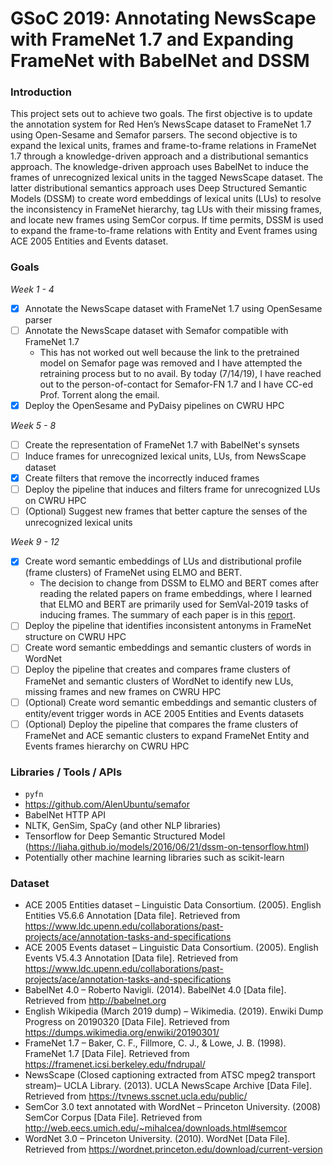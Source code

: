 # GSoC 2019: Annotating NewsScape with FrameNet 1.7 and Expanding FrameNet with BabelNet and DSSM

### Introduction
This project sets out to achieve two goals. The first objective is to update the annotation system for Red Hen’s NewsScape dataset to FrameNet 1.7 using Open-Sesame and Semafor parsers. The second objective is to expand the lexical units, frames and frame-to-frame relations in FrameNet 1.7 through a knowledge-driven approach and a distributional semantics approach. The knowledge-driven approach uses BabelNet to induce the frames of unrecognized lexical units in the tagged NewsScape dataset. The latter distributional semantics approach uses Deep Structured Semantic Models (DSSM) to create word embeddings of lexical units (LUs) to resolve the inconsistency in FrameNet hierarchy, tag LUs with their missing frames, and locate new frames using SemCor corpus. If time permits, DSSM is used to expand the frame-to-frame relations with Entity and Event frames using ACE 2005 Entities and Events dataset.

### Goals
*Week 1 - 4*
- [X] Annotate the NewsScape dataset with FrameNet 1.7 using OpenSesame parser
- [ ] Annotate the NewsScape dataset with Semafor compatible with FrameNet 1.7
  - This has not worked out well because the link to the pretrained model on Semafor page was removed and I have attempted the retraining process but to no avail. By today (7/14/19), I have reached out to the person-of-contact for Semafor-FN 1.7 and I have CC-ed Prof. Torrent along the email.
- [X] Deploy the OpenSesame and PyDaisy pipelines on CWRU HPC

*Week 5 - 8*
- [ ] Create the representation of FrameNet 1.7 with BabelNet's synsets
- [ ] Induce frames for unrecognized lexical units, LUs, from NewsScape dataset
- [X] Create filters that remove the incorrectly induced frames
- [ ] Deploy the pipeline that induces and filters frame for unrecognized LUs on CWRU HPC
- [ ] (Optional) Suggest new frames that better capture the senses of the unrecognized lexical units

*Week 9 - 12*
- [X] Create word semantic embeddings of LUs and distributional profile (frame clusters) of
FrameNet using ELMO and BERT.
  - The decision to change from DSSM to ELMO and BERT comes after reading the related papers on frame embeddings, where I learned that ELMO and BERT are primarily used for SemVal-2019 tasks of inducing frames. The summary of each paper is in this [report](https://github.com/yongzx/GSoC-2019-FrameNet/blob/35793a73fda4ad456beab9bf467d8156fcf46e81/Background%20Research%20-%20Frame%20Embeddings.pdf).
- [ ] Deploy the pipeline that identifies inconsistent antonyms in FrameNet structure on
CWRU HPC
- [ ] Create word semantic embeddings and semantic clusters of words in WordNet
- [ ] Deploy the pipeline that creates and compares frame clusters of FrameNet and semantic
clusters of WordNet to identify new LUs, missing frames and new frames on CWRU HPC
- [ ] (Optional) Create word semantic embeddings and semantic clusters of entity/event trigger words in
ACE 2005 Entities and Events datasets
- [ ] (Optional) Deploy the pipeline that compares the frame clusters of FrameNet and ACE semantic
clusters to expand FrameNet Entity and Events frames hierarchy on CWRU HPC

### Libraries / Tools / APIs
- `pyfn`
- https://github.com/AlenUbuntu/semafor
- BabelNet HTTP API
- NLTK, GenSim, SpaCy (and other NLP libraries)
- Tensorflow for Deep Semantic Structured Model (https://liaha.github.io/models/2016/06/21/dssm-on-tensorflow.html)
- Potentially other machine learning libraries such as scikit-learn

### Dataset
- ACE 2005 Entities dataset – Linguistic Data Consortium. (2005). English Entities V5.6.6 Annotation
[Data file]. Retrieved from
https://www.ldc.upenn.edu/collaborations/past-projects/ace/annotation-tasks-and-specifications
- ACE 2005 Events dataset – Linguistic Data Consortium. (2005). English Events V5.4.3 Annotation [Data
file]. Retrieved from
https://www.ldc.upenn.edu/collaborations/past-projects/ace/annotation-tasks-and-specifications
- BabelNet 4.0 – Roberto Navigli. (2014). BabelNet 4.0 [Data file]. Retrieved from http://babelnet.org
- English Wikipedia (March 2019 dump) – Wikimedia. (2019). Enwiki Dump Progress on 20190320 [Data
File]. Retrieved from https://dumps.wikimedia.org/enwiki/20190301/
- FrameNet 1.7 – Baker, C. F., Fillmore, C. J., & Lowe, J. B. (1998). FrameNet 1.7 [Data File]. Retrieved
from https://framenet.icsi.berkeley.edu/fndrupal/
- NewsScape (Closed captioning extracted from ATSC mpeg2 transport stream)– UCLA Library. (2013).
UCLA NewsScape Archive [Data File]. Retrieved from https://tvnews.sscnet.ucla.edu/public/
- SemCor 3.0 text annotated with WordNet – Princeton University. (2008) SemCor Corpus [Data File].
Retrieved from http://web.eecs.umich.edu/~mihalcea/downloads.html#semcor
- WordNet 3.0 – Princeton University. (2010). WordNet [Data File]. Retrieved from
https://wordnet.princeton.edu/download/current-version
